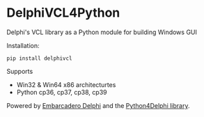 # DelphiVCL4Python
Delphi's VCL library as a Python module for building Windows GUI

Installation:

    pip install delphivcl
   
Supports 
* Win32 & Win64 x86 architecturtes
* Python cp36, cp37, cp38, cp39

Powered by [Embarcadero Delphi](https://www.embarcadero.com/products/delphi) and the [Python4Delphi library](https://github.com/pyscripter/python4delphi).
